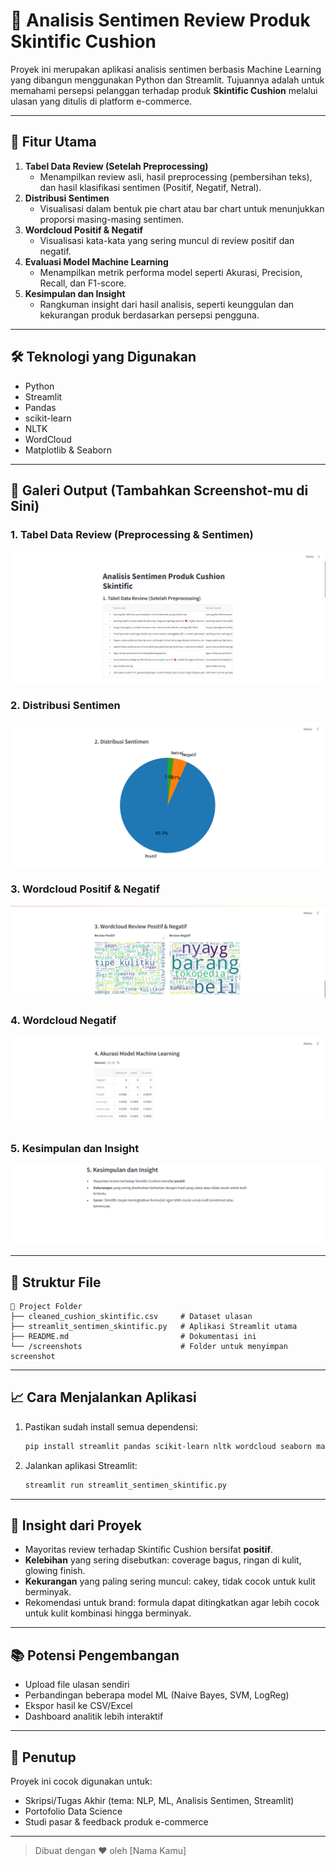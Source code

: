 
# 🧠 Analisis Sentimen Review Produk Skintific Cushion

Proyek ini merupakan aplikasi analisis sentimen berbasis Machine Learning yang dibangun menggunakan Python dan Streamlit. Tujuannya adalah untuk memahami persepsi pelanggan terhadap produk **Skintific Cushion** melalui ulasan yang ditulis di platform e-commerce.

---

## 🚀 Fitur Utama

1. **Tabel Data Review (Setelah Preprocessing)**
   - Menampilkan review asli, hasil preprocessing (pembersihan teks), dan hasil klasifikasi sentimen (Positif, Negatif, Netral).
2. **Distribusi Sentimen**
   - Visualisasi dalam bentuk pie chart atau bar chart untuk menunjukkan proporsi masing-masing sentimen.
3. **Wordcloud Positif & Negatif**
   - Visualisasi kata-kata yang sering muncul di review positif dan negatif.
4. **Evaluasi Model Machine Learning**
   - Menampilkan metrik performa model seperti Akurasi, Precision, Recall, dan F1-score.
5. **Kesimpulan dan Insight**
   - Rangkuman insight dari hasil analisis, seperti keunggulan dan kekurangan produk berdasarkan persepsi pengguna.

---

## 🛠️ Teknologi yang Digunakan

- Python
- Streamlit
- Pandas
- scikit-learn
- NLTK
- WordCloud
- Matplotlib & Seaborn

---

## 📸 Galeri Output (Tambahkan Screenshot-mu di Sini)

### 1. Tabel Data Review (Preprocessing & Sentimen)
![Preview Tabel Review](<Tabel Data Review.png>)

### 2. Distribusi Sentimen
![Pie Chart Sentimen](<Distribusi Sentimen.png>)

### 3. Wordcloud Positif & Negatif
![Wordcloud Positif & Negatif](<Wordcloud Review Positif & Negatif.png>)

### 4. Wordcloud Negatif
![Akurasi Model Machine Learning](<Akurasi Model Machine Learning.png>)

### 5. Kesimpulan dan Insight
![Kesimpulan dan Insight](<Kesimpulan dan Insight.png>)

---

## 📂 Struktur File

```
📁 Project Folder
├── cleaned_cushion_skintific.csv     # Dataset ulasan
├── streamlit_sentimen_skintific.py   # Aplikasi Streamlit utama
├── README.md                         # Dokumentasi ini
└── /screenshots                      # Folder untuk menyimpan screenshot
```

---

## 📈 Cara Menjalankan Aplikasi

1. Pastikan sudah install semua dependensi:
   ```bash
   pip install streamlit pandas scikit-learn nltk wordcloud seaborn matplotlib
   ```
2. Jalankan aplikasi Streamlit:
   ```bash
   streamlit run streamlit_sentimen_skintific.py
   ```

---

## 🧠 Insight dari Proyek

- Mayoritas review terhadap Skintific Cushion bersifat **positif**.
- **Kelebihan** yang sering disebutkan: coverage bagus, ringan di kulit, glowing finish.
- **Kekurangan** yang paling sering muncul: cakey, tidak cocok untuk kulit berminyak.
- Rekomendasi untuk brand: formula dapat ditingkatkan agar lebih cocok untuk kulit kombinasi hingga berminyak.

---

## 📚 Potensi Pengembangan

- Upload file ulasan sendiri
- Perbandingan beberapa model ML (Naive Bayes, SVM, LogReg)
- Ekspor hasil ke CSV/Excel
- Dashboard analitik lebih interaktif

---

## 🏁 Penutup

Proyek ini cocok digunakan untuk:
- Skripsi/Tugas Akhir (tema: NLP, ML, Analisis Sentimen, Streamlit)
- Portofolio Data Science
- Studi pasar & feedback produk e-commerce

---

> Dibuat dengan ❤️ oleh [Nama Kamu]
